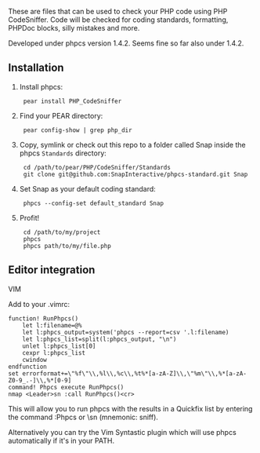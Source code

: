 These are files that can be used to check your PHP code using PHP CodeSniffer. Code will be checked for coding standards, formatting, PHPDoc blocks, silly mistakes and more.

Developed under phpcs version 1.4.2.
Seems fine so far also under 1.4.2.

Installation
------------

1. Install phpcs:

        pear install PHP_CodeSniffer

2. Find your PEAR directory:

        pear config-show | grep php_dir

3. Copy, symlink or check out this repo to a folder called Snap inside the
   phpcs `Standards` directory:

        cd /path/to/pear/PHP/CodeSniffer/Standards
        git clone git@github.com:SnapInteractive/phpcs-standard.git Snap

4. Set Snap as your default coding standard:

        phpcs --config-set default_standard Snap

5. Profit!

        cd /path/to/my/project
        phpcs
        phpcs path/to/my/file.php

Editor integration
------------------

VIM

Add to your .vimrc:

    function! RunPhpcs()
        let l:filename=@%
        let l:phpcs_output=system('phpcs --report=csv '.l:filename)
        let l:phpcs_list=split(l:phpcs_output, "\n")
        unlet l:phpcs_list[0]
        cexpr l:phpcs_list
        cwindow
    endfunction
    set errorformat+=\"%f\"\\,%l\\,%c\\,%t%*[a-zA-Z]\\,\"%m\"\\,%*[a-zA-Z0-9_.-]\\,%*[0-9]
    command! Phpcs execute RunPhpcs()
    nmap <Leader>sn :call RunPhpcs()<cr>

This will allow you to run phpcs with the results in a Quickfix list by entering the command :Phpcs or \sn (mnemonic: sniff).

Alternatively you can try the Vim Syntastic plugin which will use phpcs automatically if it's in your PATH.
